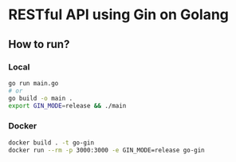 <!--
 Copyright (c) 2021 Go Chronicles
 
 This software is released under the MIT License.
 https://opensource.org/licenses/MIT
-->
# RESTful API using Gin on Golang

## How to run?

### Local
```bash
go run main.go 
# or
go build -o main .
export GIN_MODE=release && ./main
```
### Docker
```bash
docker build . -t go-gin
docker run --rm -p 3000:3000 -e GIN_MODE=release go-gin
```